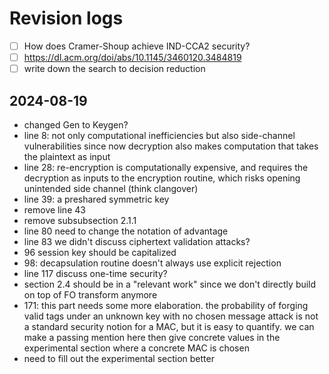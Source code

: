 # Revision logs
- [ ] How does Cramer-Shoup achieve IND-CCA2 security?
- [ ] https://dl.acm.org/doi/abs/10.1145/3460120.3484819
- [ ] write down the search to decision reduction

## 2024-08-19
- changed Gen to Keygen?
- line 8: not only computational inefficiencies but also side-channel vulnerabilities since now decryption also makes computation that takes the plaintext as input
- line 28: re-encryption is computationally expensive, and requires the decryption as inputs to the encryption routine, which risks opening unintended side channel (think clangover)
- line 39: a preshared symmetric key
- remove line 43
- remove subsubsection 2.1.1
- line 80 need to change the notation of advantage
- line 83 we didn't discuss ciphertext validation attacks?
- 96 session key should be capitalized
- 98: decapsulation routine doesn't always use explicit rejection
- line 117 discuss one-time security?
- section 2.4 should be in a "relevant work" since we don't directly build on top of FO transform anymore
- 171: this part needs some more elaboration. the probability of forging valid tags under an unknown key with no chosen message attack is not a standard security notion for a MAC, but it is easy to quantify. we can make a passing mention here then give concrete values in the experimental section where a concrete MAC is chosen
- need to fill out the experimental section better
